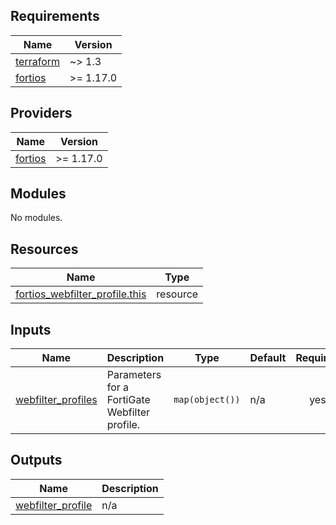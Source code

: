 <!-- BEGIN_TF_DOCS -->
## Requirements

| Name | Version |
|------|---------|
| <a name="requirement_terraform"></a> [terraform](#requirement\_terraform) | ~> 1.3 |
| <a name="requirement_fortios"></a> [fortios](#requirement\_fortios) | >= 1.17.0 |

## Providers

| Name | Version |
|------|---------|
| <a name="provider_fortios"></a> [fortios](#provider\_fortios) | >= 1.17.0 |

## Modules

No modules.

## Resources

| Name | Type |
|------|------|
| [fortios_webfilter_profile.this](https://registry.terraform.io/providers/fortinetdev/fortios/latest/docs/resources/webfilter_profile) | resource |

## Inputs

| Name | Description | Type | Default | Required |
|------|-------------|------|---------|:--------:|
| <a name="input_webfilter_profiles"></a> [webfilter\_profiles](#input\_webfilter\_profiles) | Parameters for a FortiGate Webfilter profile. | `map(object())` | n/a | yes |

## Outputs

| Name | Description |
|------|-------------|
| <a name="output_webfilter_profile"></a> [webfilter\_profile](#output\_webfilter\_profile) | n/a |
<!-- END_TF_DOCS -->